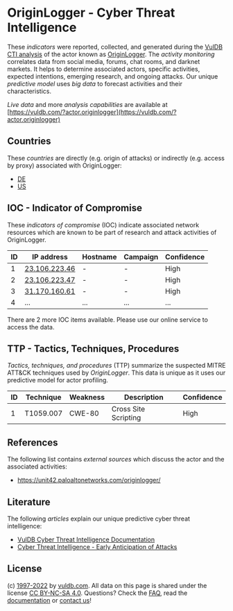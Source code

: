 # OriginLogger - Cyber Threat Intelligence

These _indicators_ were reported, collected, and generated during the [VulDB CTI analysis](https://vuldb.com/?kb.cti) of the actor known as [OriginLogger](https://vuldb.com/?actor.originlogger). The _activity monitoring_ correlates data from social media, forums, chat rooms, and darknet markets. It helps to determine associated actors, specific activities, expected intentions, emerging research, and ongoing attacks. Our unique _predictive model_ uses _big data_ to forecast activities and their characteristics.

_Live data_ and more _analysis capabilities_ are available at [https://vuldb.com/?actor.originlogger](https://vuldb.com/?actor.originlogger)

## Countries

These _countries_ are directly (e.g. origin of attacks) or indirectly (e.g. access by proxy) associated with OriginLogger:

* [DE](https://vuldb.com/?country.de)
* [US](https://vuldb.com/?country.us)

## IOC - Indicator of Compromise

These _indicators of compromise_ (IOC) indicate associated network resources which are known to be part of research and attack activities of OriginLogger.

ID | IP address | Hostname | Campaign | Confidence
-- | ---------- | -------- | -------- | ----------
1 | [23.106.223.46](https://vuldb.com/?ip.23.106.223.46) | - | - | High
2 | [23.106.223.47](https://vuldb.com/?ip.23.106.223.47) | - | - | High
3 | [31.170.160.61](https://vuldb.com/?ip.31.170.160.61) | - | - | High
4 | ... | ... | ... | ...

There are 2 more IOC items available. Please use our online service to access the data.

## TTP - Tactics, Techniques, Procedures

_Tactics, techniques, and procedures_ (TTP) summarize the suspected MITRE ATT&CK techniques used by _OriginLogger_. This data is unique as it uses our predictive model for actor profiling.

ID | Technique | Weakness | Description | Confidence
-- | --------- | -------- | ----------- | ----------
1 | T1059.007 | CWE-80 | Cross Site Scripting | High

## References

The following list contains _external sources_ which discuss the actor and the associated activities:

* https://unit42.paloaltonetworks.com/originlogger/

## Literature

The following _articles_ explain our unique predictive cyber threat intelligence:

* [VulDB Cyber Threat Intelligence Documentation](https://vuldb.com/?kb.cti)
* [Cyber Threat Intelligence - Early Anticipation of Attacks](https://www.scip.ch/en/?labs.20201022)

## License

(c) [1997-2022](https://vuldb.com/?kb.changelog) by [vuldb.com](https://vuldb.com/?kb.about). All data on this page is shared under the license [CC BY-NC-SA 4.0](https://creativecommons.org/licenses/by-nc-sa/4.0/). Questions? Check the [FAQ](https://vuldb.com/?kb.faq), read the [documentation](https://vuldb.com/?kb) or [contact us](https://vuldb.com/?contact)!
